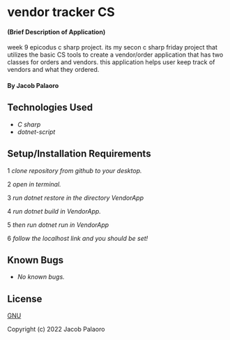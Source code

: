 # vendor tracker CS

#### (Brief Description of Application)
week 9 epicodus c sharp project. its my secon c sharp friday project that utilizes the basic CS tools to create a vendor/order application that has two classes for orders and vendors. this application helps user keep track of vendors and what they ordered.
#### By Jacob Palaoro

## Technologies Used

* _C sharp_
* _dotnet-script_


## Setup/Installation Requirements

1 _clone repository from github to your desktop._

2 _open in terminal._

3 _run dotnet restore in the directory VendorApp_

4 _run dotnet build in VendorApp._

5 _then run dotnet run in VendorApp_

6 _follow the localhost link and you should be set!_

## Known Bugs

* _No known bugs._


## License

[GNU](/LICENSE-GNU)

Copyright (c) 2022 Jacob Palaoro